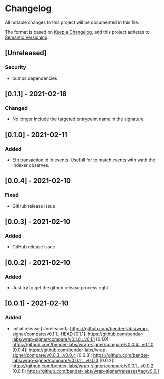 # Changelog

All notable changes to this project will be documented in this file.

The format is based on [Keep a Changelog](https://keepachangelog.com/en/1.0.0/),
and this project adheres to [Semantic Versioning](https://semver.org/spec/v2.0.0.html).

## [Unreleased]

### Security
* bumps dependencies

## [0.1.1] - 2021-02-18

### Changed
- No longer include the targeted entrypoint name in the signature

## [0.1.0] - 2021-02-11

### Added
- Eth transaction id in events. Usefull for to match events with wath the indexer observes.

## [0.0.4] - 2021-02-10

### Fixed
- GitHub release issue

## [0.0.3] - 2021-02-10

### Added
- GitHub release issue

## [0.0.2] - 2021-02-10

### Added
- Just try to get the github release process right

## [0.0.1] - 2021-02-10

### Added
- Initial release
[Unreleased]: https://github.com/bender-labs/wrap-signer/compare/v0.1.1...HEAD
[0.1.1]: https://github.com/bender-labs/wrap-signer/compare/v0.1.0...v0.1.1
[0.1.0]: https://github.com/bender-labs/wrap-signer/compare/v0.0.4...v0.1.0
[0.0.4]: https://github.com/bender-labs/wrap-signer/compare/v0.0.3...v0.0.4
[0.0.3]: https://github.com/bender-labs/wrap-signer/compare/v0.0.2...v0.0.3
[0.0.2]: https://github.com/bender-labs/wrap-signer/compare/v0.0.1...v0.0.2
[0.0.1]: https://github.com/bender-labs/wrap-signer/releases/tag/v0.0.1
